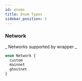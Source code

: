 ```yaml
---
id: enums
title: Enum Types
sidebar_position: 3
---
```



### Network

_ Networks supported by wrapper _

```graphql
enum Network {
  custom
  mainnet
  ghostnet
}
```

